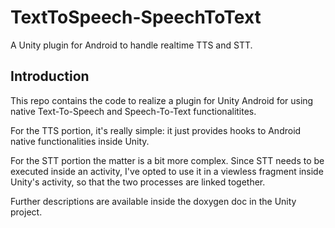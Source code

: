 # TextToSpeech-SpeechToText
A Unity plugin for Android to handle realtime TTS and STT.

## Introduction

This repo contains the code to realize a plugin for Unity Android for using native Text-To-Speech and Speech-To-Text functionalitites.

For the TTS portion, it's really simple: it just provides hooks to Android native functionalities inside Unity.

For the STT portion the matter is a bit more complex. Since STT needs to be executed inside an activity, I've opted to use it in a viewless fragment inside Unity's activity, so that the two processes are linked together.

Further descriptions are available inside the doxygen doc in the Unity project.
